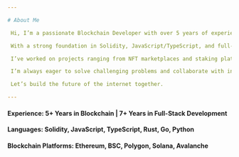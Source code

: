 ```yaml
---

# About Me

 Hi, I’m a passionate Blockchain Developer with over 5 years of experience building decentralized applications (dApps), smart contracts, and Web3 integrations across Ethereum, Polygon, BSC, and more.

 With a strong foundation in Solidity, JavaScript/TypeScript, and full-stack development, I specialize in creating secure, efficient, and scalable blockchain solutions — from token contracts and NFT platforms to complex DeFi systems and DAO infrastructures.

 I’ve worked on projects ranging from NFT marketplaces and staking platforms to cross-chain token bridges and play-to-earn games. My approach combines technical excellence with a deep understanding of blockchain ecosystems and user experience.

 I’m always eager to solve challenging problems and collaborate with innovative teams. Whether you're launching a Web3 startup, need to audit a smart contract, or want to integrate crypto payments into your app — I'm here to help.

 Let’s build the future of the internet together.

---
```


#### Experience: 5+ Years in Blockchain | 7+ Years in Full-Stack Development

#### Languages: Solidity, JavaScript, TypeScript, Rust, Go, Python

#### Blockchain Platforms: Ethereum, BSC, Polygon, Solana, Avalanche
